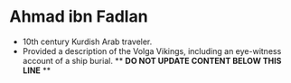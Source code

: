 Ahmad ibn Fadlan
================

* 10th century Kurdish Arab traveler.
* Provided a description of the Volga Vikings, including an eye-witness account of a ship burial.
** **DO NOT UPDATE CONTENT BELOW THIS LINE** **

